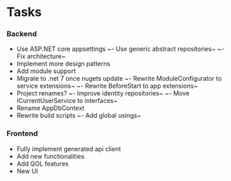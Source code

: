 # Tasks
### Backend
- Use ASP.NET core appsettings
~- Use generic abstract repositories~
~- Fix architecture~
- Implement more design patterns
- Add module support
- Migrate to .net 7 once nugets update
~- Rewrite ModuleConfigurator to service extensions~
~- Rewrite BeforeStart to app extensions~
- Project renames?
~- Improve identity repositories~
~- Move ICurrentUserService to interfaces~
- Rename AppDbContext
- Rewrite build scripts
~- Add global usings~

### Frontend
- Fully implement generated api client
- Add new functionalities
- Add QOL features
- New UI